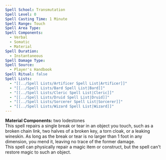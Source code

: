 ```yaml
---
Spell School: Transmutation
Spell Level: 0
Spell Casting Time: 1 Minute
Spell Range: Touch
Spell Area Type: 
Spell Components:
  - Verbal
  - Somatic
  - Material
Spell Duration:
  - Instantaneous
Spell Damage Type: 
Spell Source:
  - Player's Handbook
Spell Ritual: false
Spell Lists:
  - "[[../Spell Lists/Artificer Spell List|Artificer]]"
  - "[[../Spell Lists/Bard Spell List|Bard]]"
  - "[[../Spell Lists/Cleric Spell List|Cleric]]"
  - "[[../Spell Lists/Druid Spell List|Druid]]"
  - "[[../Spell Lists/Sorcerer Spell List|Sorcerer]]"
  - "[[../Spell Lists/Wizard Spell List|Wizard]]"
---
```

**Material Components:** two lodestones  
This spell repairs a single break or tear in an object you touch, such as a broken chain link, two halves of a broken key, a torn cloak, or a leaking wineskin. As long as the break or tear is no larger than 1 foot in any dimension, you mend it, leaving no trace of the former damage.  
This spell can physically repair a magic item or construct, but the spell can't restore magic to such an object.

